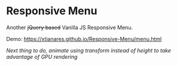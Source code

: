 # Responsive Menu
Another ~~jQuery based~~ Vanilla JS Responsive Menu.

Demo: https://xtianares.github.io/Responsive-Menu/menu.html

*Next thing to do, animate using transform instead of height to take advantage of GPU rendering*
